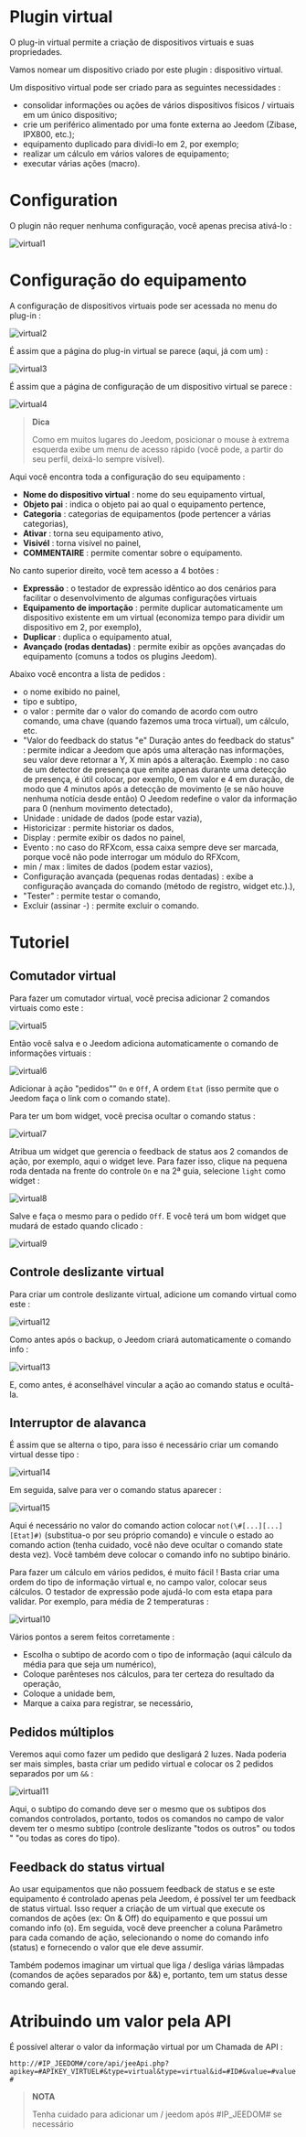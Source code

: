 # Plugin virtual

O plug-in virtual permite a criação de dispositivos virtuais e suas propriedades.

Vamos nomear um dispositivo criado por este plugin : dispositivo virtual.

Um dispositivo virtual pode ser criado para as seguintes necessidades :

-   consolidar informações ou ações de vários dispositivos físicos / virtuais em um único dispositivo;
-   crie um periférico alimentado por uma fonte externa ao Jeedom (Zibase, IPX800, etc.);
-   equipamento duplicado para dividi-lo em 2, por exemplo;
-   realizar um cálculo em vários valores de equipamento;
-   executar várias ações (macro).

# Configuration

O plugin não requer nenhuma configuração, você apenas precisa ativá-lo :

![virtual1](../images/virtual1.png)

# Configuração do equipamento

A configuração de dispositivos virtuais pode ser acessada no menu do plug-in :

![virtual2](../images/virtual2.png)

É assim que a página do plug-in virtual se parece (aqui, já com um) :

![virtual3](../images/virtual3.png)

É assim que a página de configuração de um dispositivo virtual se parece :

![virtual4](../images/virtual4.png)

> **Dica**
>
> Como em muitos lugares do Jeedom, posicionar o mouse à extrema esquerda exibe um menu de acesso rápido (você pode, a partir do seu perfil, deixá-lo sempre visível).

Aqui você encontra toda a configuração do seu equipamento :

-   **Nome do dispositivo virtual** : nome do seu equipamento virtual,
-   **Objeto pai** : indica o objeto pai ao qual o equipamento pertence,
-   **Categoria** : categorias de equipamentos (pode pertencer a várias categorias),
-   **Ativar** : torna seu equipamento ativo,
-   **Visivél** : torna visível no painel,
-   **COMMENTAIRE** : permite comentar sobre o equipamento.

No canto superior direito, você tem acesso a 4 botões :

-   **Expressão** : o testador de expressão idêntico ao dos cenários para facilitar o desenvolvimento de algumas configurações virtuais
-   **Equipamento de importação** : permite duplicar automaticamente um dispositivo existente em um virtual (economiza tempo para dividir um dispositivo em 2, por exemplo),
-   **Duplicar** : duplica o equipamento atual,
-   **Avançado (rodas dentadas)** : permite exibir as opções avançadas do equipamento (comuns a todos os plugins Jeedom).

Abaixo você encontra a lista de pedidos :

-   o nome exibido no painel,
-   tipo e subtipo,
-   o valor : permite dar o valor do comando de acordo com outro comando, uma chave (quando fazemos uma troca virtual), um cálculo, etc.
-   "Valor do feedback do status "e" Duração antes do feedback do status" : permite indicar a Jeedom que após uma alteração nas informações, seu valor deve retornar a Y, X min após a alteração. Exemplo : no caso de um detector de presença que emite apenas durante uma detecção de presença, é útil colocar, por exemplo, 0 em valor e 4 em duração, de modo que 4 minutos após a detecção de movimento (e se não houve nenhuma notícia desde então) O Jeedom redefine o valor da informação para 0 (nenhum movimento detectado),
-   Unidade : unidade de dados (pode estar vazia),
-   Historicizar : permite historiar os dados,
-   Display : permite exibir os dados no painel,
-   Evento : no caso do RFXcom, essa caixa sempre deve ser marcada, porque você não pode interrogar um módulo do RFXcom,
-   min / max : limites de dados (podem estar vazios),
-   Configuração avançada (pequenas rodas dentadas) : exibe a configuração avançada do comando (método de registro, widget etc.).),
-   "Tester" : permite testar o comando,
-   Excluir (assinar -) : permite excluir o comando.

# Tutoriel

## Comutador virtual

Para fazer um comutador virtual, você precisa adicionar 2 comandos virtuais como este :

![virtual5](../images/virtual5.png)

Então você salva e o Jeedom adiciona automaticamente o comando de informações virtuais :

![virtual6](../images/virtual6.png)

Adicionar à ação "pedidos"" ``On`` e ``Off``, A ordem ``Etat`` (isso permite que o Jeedom faça o link com o comando state).

Para ter um bom widget, você precisa ocultar o comando status :

![virtual7](../images/virtual7.png)

Atribua um widget que gerencia o feedback de status aos 2 comandos de ação, por exemplo, aqui o widget leve. Para fazer isso, clique na pequena roda dentada na frente do controle ``On`` e na 2ª guia, selecione ``light`` como widget :

![virtual8](../images/virtual8.png)

Salve e faça o mesmo para o pedido ``Off``. E você terá um bom widget que mudará de estado quando clicado :

![virtual9](../images/virtual9.png)

## Controle deslizante virtual

Para criar um controle deslizante virtual, adicione um comando virtual como este :

![virtual12](../images/virtual12.png)

Como antes após o backup, o Jeedom criará automaticamente o comando info :

![virtual13](../images/virtual13.png)

E, como antes, é aconselhável vincular a ação ao comando status e ocultá-la.

## Interruptor de alavanca

É assim que se alterna o tipo, para isso é necessário criar um comando virtual desse tipo :

![virtual14](../images/virtual14.png)

Em seguida, salve para ver o comando status aparecer :

![virtual15](../images/virtual15.png)

Aqui é necessário no valor do comando action colocar ``not(\#[...][...][Etat]#)`` (substitua-o por seu próprio comando) e vincule o estado ao comando action (tenha cuidado, você não deve ocultar o comando state desta vez). Você também deve colocar o comando info no subtipo binário.

Para fazer um cálculo em vários pedidos, é muito fácil ! Basta criar uma ordem do tipo de informação virtual e, no campo valor, colocar seus cálculos. O testador de expressão pode ajudá-lo com esta etapa para validar. Por exemplo, para média de 2 temperaturas :

![virtual10](../images/virtual10.png)

Vários pontos a serem feitos corretamente :

-   Escolha o subtipo de acordo com o tipo de informação (aqui cálculo da média para que seja um numérico),
-   Coloque parênteses nos cálculos, para ter certeza do resultado da operação,
-   Coloque a unidade bem,
-   Marque a caixa para registrar, se necessário,



## Pedidos múltiplos


Veremos aqui como fazer um pedido que desligará 2 luzes. Nada poderia ser mais simples, basta criar um pedido virtual e colocar os 2 pedidos separados por um ``&&`` :

![virtual11](../images/virtual11.png)

Aqui, o subtipo do comando deve ser o mesmo que os subtipos dos comandos controlados, portanto, todos os comandos no campo de valor devem ter o mesmo subtipo (controle deslizante "todos os outros" ou todos " "ou todas as cores do tipo).

## Feedback do status virtual

Ao usar equipamentos que não possuem feedback de status e se este equipamento é controlado apenas pela Jeedom, é possível ter um feedback de status virtual. Isso requer a criação de um virtual que execute os comandos de ações (ex: On & Off) do equipamento e que possui um comando info (o). Em seguida, você deve preencher a coluna Parâmetro para cada comando de ação, selecionando o nome do comando info (status) e fornecendo o valor que ele deve assumir.

Também podemos imaginar um virtual que liga / desliga várias lâmpadas (comandos de ações separados por &&) e, portanto, tem um status desse comando geral.

# Atribuindo um valor pela API

É possível alterar o valor da informação virtual por um
Chamada de API :

``http://#IP_JEEDOM#/core/api/jeeApi.php?apikey=#APIKEY_VIRTUEL#&type=virtual&type=virtual&id=#ID#&value=#value#``

> **NOTA**
>
> Tenha cuidado para adicionar um / jeedom após \#IP\_JEEDOM\# se necessário
